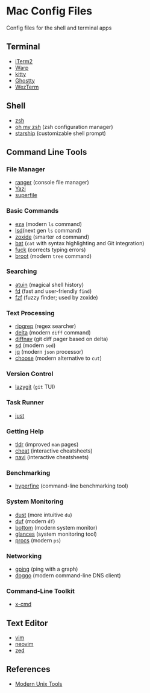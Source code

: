 # Mac Config Files

Config files for the shell and terminal apps

## Terminal

- [iTerm2](https://iterm2.com)
- [Warp](https://www.warp.dev)
- [kitty](https://sw.kovidgoyal.net/kitty/)
- [Ghostty](https://ghostty.org)
- [WezTerm](https://wezterm.org)

## Shell

- [zsh](https://en.wikipedia.org/wiki/Z_shell)
- [oh my zsh](https://github.com/ohmyzsh/ohmyzsh) (zsh configuration manager)
- [starship](https://github.com/starship/starship) (customizable shell prompt)

## Command Line Tools

### File Manager

- [ranger](https://github.com/ranger/ranger) (console file manager)
- [Yazi](https://github.com/sxyazi/yazi)
- [superfile](https://github.com/yorukot/superfile?tab=readme-ov-file)

### Basic Commands

- [eza](https://github.com/eza-community/eza) (modern `ls` command)
- [lsd](https://github.com/lsd-rs/lsd)(next gen `ls` command)
- [zoxide](https://github.com/ajeetdsouza/zoxide) (smarter `cd` command)
- [bat](https://github.com/sharkdp/bat) (`cat` with syntax highlighting and Git integration)
- [fuck](https://github.com/nvbn/thefuck) (corrects typing errors)
- [broot](https://github.com/Canop/broot) (modern `tree` command)

### Searching

- [atuin](https://github.com/atuinsh/atuin) (magical shell history)
- [fd](https://github.com/sharkdp/fd) (fast and user-friendly `find`)
- [fzf](https://github.com/junegunn/fzf) (fuzzy finder; used by zoxide)

### Text Processing

- [ripgrep](https://github.com/BurntSushi/ripgrep) (regex searcher)
- [delta](https://github.com/dandavison/delta) (modern `diff` command)
- [diffnav](https://github.com/dlvhdr/diffnav) (git diff pager based on delta)
- [sd](https://github.com/chmln/sd) (modern `sed`)
- [jq](https://github.com/jqlang/jq) (modern `json` processor)
- [choose](https://github.com/theryangeary/choose) (modern alternative to `cut`)

### Version Control

- [lazygit](https://github.com/jesseduffield/lazygit) (`git` TUI)

### Task Runner

- [just](https://github.com/casey/just)

### Getting Help

- [tldr](https://github.com/tldr-pages/tldr) (improved `man` pages)
- [cheat](https://github.com/cheat/cheat) (interactive cheatsheets)
- [navi](https://github.com/denisidoro/navi) (interactive cheatsheets)

### Benchmarking

- [hyperfine](https://github.com/sharkdp/hyperfine) (command-line benchmarking tool)

### System Monitoring

- [dust](https://github.com/bootandy/dust) (more intuitive `du`)
- [duf](https://github.com/muesli/duf) (modern `df`)
- [bottom](https://github.com/ClementTsang/bottom) (modern system monitor)
- [glances](https://github.com/nicolargo/glances) (system monitoring tool)
- [procs](https://github.com/dalance/procs) (modern `ps`)

### Networking

- [gping](https://github.com/orf/gping) (ping with a graph)
- [doggo](https://github.com/mr-karan/doggo) (modern command-line DNS client)

### Command-Line Toolkit

- [x-cmd](https://www.x-cmd.com)

## Text Editor

- [vim](https://github.com/vim/vim)
- [neovim](https://neovim.io)
- [zed](https://zed.dev)

## References

- [Modern Unix Tools](https://github.com/ibraheemdev/modern-unix)
